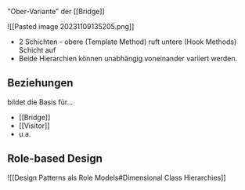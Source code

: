 "Ober-Variante" der [[Bridge]]

![[Pasted image 20231109135205.png]]
- 2 Schichten - obere (Template Method) ruft untere (Hook Methods) Schicht auf
- Beide Hierarchien können unabhängig voneinander variiert werden.

## Beziehungen
bildet die Basis für…
- [[Bridge]]
- [[Visitor]]
- u.a.

## Role-based Design
![[Design Patterns als Role Models#Dimensional Class Hierarchies]]